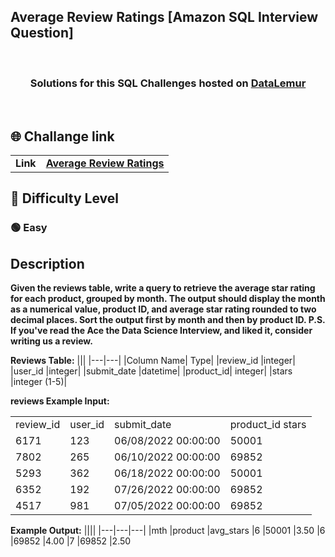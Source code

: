 ## Average Review Ratings [Amazon SQL Interview Question]

  <br>
<div align="center"> 

  <h3>Solutions for this SQL Challenges hosted on <a href="https://datalemur.com/">DataLemur</a></h3>
 
</div>
 <br>
 
 ## 🌐 Challange link
 |||
 |---|---|
 |**Link**|**<a href="https://datalemur.com/questions/sql-avg-review-ratings">Average Review Ratings</a>**|
 
 ## 🎯 Difficulty Level
 
<h3> 🟢 Easy </h3>
 
## Description

**Given the reviews table, write a query to retrieve the average star rating for each product,
grouped by month. The output should display the month as a numerical value, product ID, and average star rating rounded to two decimal places. 
Sort the output first by month and then by product ID.
P.S. If you've read the Ace the Data Science Interview, and liked it, consider writing us a review.**

**Reviews Table:**
|||
|---|---|
|Column Name|	Type|
|review_id	|integer|
|user_id	|integer|
|submit_date	|datetime|
|product_id|	integer|
|stars	|integer (1-5)|

**reviews Example Input:**

|||||
|---|---|---|---|
|review_id	|user_id	|submit_date	|product_id	stars|
|6171	|123	|06/08/2022 00:00:00|	50001	|4|
|7802	|265	|06/10/2022 00:00:00|	69852	|4|
|5293	|362	|06/18/2022 00:00:00|	50001	|3|
|6352	|192	|07/26/2022 00:00:00|	69852	|3|
|4517	|981	|07/05/2022 00:00:00|	69852	|2|

**Example Output:**
||||
|---|---|---|
|mth	|product	|avg_stars
|6	|50001	|3.50
|6	|69852	|4.00
|7	|69852	|2.50
